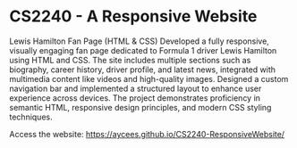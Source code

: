 # CS2240 - A Responsive Website

Lewis Hamilton Fan Page (HTML & CSS)
Developed a fully responsive, visually engaging fan page dedicated to Formula 1 driver Lewis Hamilton using HTML and CSS. The site includes multiple sections such as biography, career history, driver profile, and latest news, integrated with multimedia content like videos and high-quality images. Designed a custom navigation bar and implemented a structured layout to enhance user experience across devices. The project demonstrates proficiency in semantic HTML, responsive design principles, and modern CSS styling techniques.

Access the website:
https://aycees.github.io/CS2240-ResponsiveWebsite/
